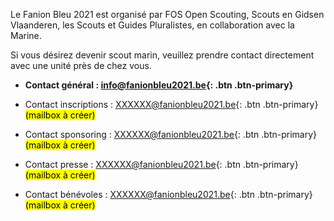 Le Fanion Bleu 2021 est organisé par FOS Open Scouting, Scouts en Gidsen Vlaanderen,
les Scouts et Guides Pluralistes, en collaboration avec la Marine. 

Si vous désirez devenir scout marin, veuillez prendre contact directement avec une unité près de chez vous.

- **Contact général : <a>info@fanionbleu2021.be</a>{: .btn .btn-primary}**

- Contact inscriptions : <a>XXXXXX@fanionbleu2021.be</a>{: .btn .btn-primary} <mark>(mailbox à créer)</mark>
- Contact sponsoring : <a>XXXXXX@fanionbleu2021.be</a>{: .btn .btn-primary} <mark>(mailbox à créer)</mark>
- Contact presse : <a>XXXXXX@fanionbleu2021.be</a>{: .btn .btn-primary} <mark>(mailbox à créer)</mark>
- Contact bénévoles : <a>XXXXXX@fanionbleu2021.be</a>{: .btn .btn-primary} <mark>(mailbox à créer)</mark>
